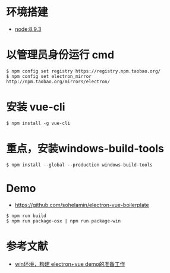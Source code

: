 
# 环境搭建
- [node:8.9.3](http://nodejs.cn/download/)

# 以管理员身份运行 cmd
```
$ npm config set registry https://registry.npm.taobao.org/
$ npm config set electron_mirror http://npm.taobao.org/mirrors/electron/
```

# 安装 vue-cli
```
$ npm install -g vue-cli
```

# 重点，安装windows-build-tools
```
$ npm install --global --production windows-build-tools
```



# Demo
- https://github.com/sohelamin/electron-vue-boilerplate

```
$ npm run build
$ npm run package-osx | npm run package-win
```






# 参考文献
- [win环境，构建 electron+vue demo的准备工作](https://newsn.net/say/electron-vue-demo-win-prepare.html)
